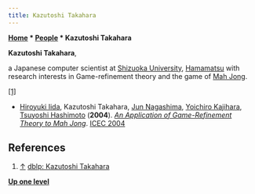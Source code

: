 ```yaml
---
title: Kazutoshi Takahara
---
```

**[Home](Home "Home") \* [People](People "People") \* Kazutoshi Takahara**


**Kazutoshi Takahara**,  

a Japanese computer scientist at [Shizuoka University](https://en.wikipedia.org/wiki/Shizuoka_University), [Hamamatsu](https://en.wikipedia.org/wiki/Hamamatsu,_Shizuoka) with research interests in Game-refinement theory and the game of [Mah Jong](https://en.wikipedia.org/wiki/Mahjong).






<a id="cite-note-1" href="#cite-ref-1">[1]</a>



* [Hiroyuki Iida](Hiroyuki_Iida "Hiroyuki Iida"), Kazutoshi Takahara, [Jun Nagashima](Jun_Nagashima "Jun Nagashima"), [Yoichiro Kajihara](Yoichiro_Kajihara "Yoichiro Kajihara"), [Tsuyoshi Hashimoto](Tsuyoshi_Hashimoto "Tsuyoshi Hashimoto") (**2004**). *[An Application of Game-Refinement Theory to Mah Jong](http://www.springerlink.com/content/v0f3m478tmdhg23g/)*. [ICEC 2004](https://dblp.uni-trier.de/db/conf/iwec/icec2004.html)


## References


1. <a id="cite-ref-1" href="#cite-note-1">↑</a> [dblp: Kazutoshi Takahara](https://dblp.uni-trier.de/pers/hd/t/Takahara:Kazutoshi.html)

**[Up one level](People "People")**







 
